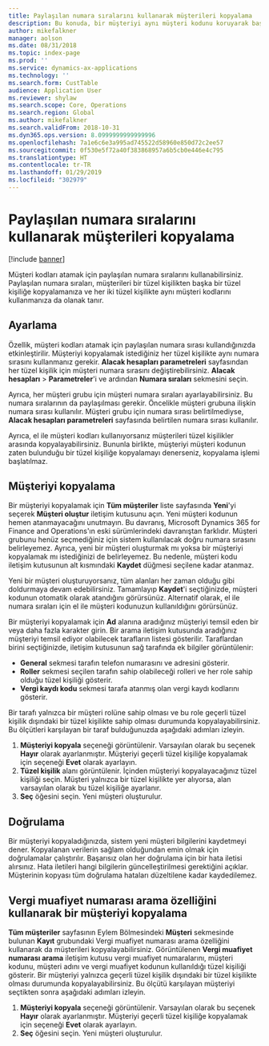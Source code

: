 ```yaml
---
title: Paylaşılan numara sıralarını kullanarak müşterileri kopyalama
description: Bu konuda, bir müşteriyi aynı müşteri kodunu koruyarak başka bir tüzel kişiliğe kopyalamak için paylaşılan numara sıralarının nasıl kullanılacağı açıklanmaktadır.
author: mikefalkner
manager: aolson
ms.date: 08/31/2018
ms.topic: index-page
ms.prod: ''
ms.service: dynamics-ax-applications
ms.technology: ''
ms.search.form: CustTable
audience: Application User
ms.reviewer: shylaw
ms.search.scope: Core, Operations
ms.search.region: Global
ms.author: mikefalkner
ms.search.validFrom: 2018-10-31
ms.dyn365.ops.version: 8.0999999999999996
ms.openlocfilehash: 7a1e6c6e3a995ad745522d58960e850d72c2ee57
ms.sourcegitcommit: 0f530e5f72a40f383868957a6b5cb0e446e4c795
ms.translationtype: HT
ms.contentlocale: tr-TR
ms.lasthandoff: 01/29/2019
ms.locfileid: "302979"
---
```

# <a name="copy-customers-by-using-shared-number-sequences"></a>Paylaşılan numara sıralarını kullanarak müşterileri kopyalama

[!include [banner](../includes/banner.md)]

Müşteri kodları atamak için paylaşılan numara sıralarını kullanabilirsiniz. Paylaşılan numara sıraları, müşterileri bir tüzel kişilikten başka bir tüzel kişiliğe kopyalamanıza ve her iki tüzel kişilikte aynı müşteri kodlarını kullanmanıza da olanak tanır.

## <a name="setup"></a>Ayarlama

Özellik, müşteri kodları atamak için paylaşılan numara sırası kullandığınızda etkinleştirilir. Müşteriyi kopyalamak istediğiniz her tüzel kişilikte aynı numara sırasını kullanmanız gerekir. **Alacak hesapları parametreleri** sayfasından her tüzel kişilik için müşteri numara sırasını değiştirebilirsiniz. **Alacak hesapları** \> **Parametreler**'i ve ardından **Numara sıraları** sekmesini seçin.

Ayrıca, her müşteri grubu için müşteri numara sıraları ayarlayabilirsiniz. Bu numara sıralarının da paylaşılması gerekir. Öncelikle müşteri grubuna ilişkin numara sırası kullanılır. Müşteri grubu için numara sırası belirtilmediyse, **Alacak hesapları parametreleri** sayfasında belirtilen numara sırası kullanılır.

Ayrıca, el ile müşteri kodları kullanıyorsanız müşterileri tüzel kişilikler arasında kopyalayabilirsiniz. Bununla birlikte, müşteriyi müşteri kodunun zaten bulunduğu bir tüzel kişiliğe kopyalamayı denerseniz, kopyalama işlemi başlatılmaz.

## <a name="copy-a-customer"></a>Müşteriyi kopyalama

Bir müşteriyi kopyalamak için **Tüm müşteriler** liste sayfasında **Yeni**'yi seçerek **Müşteri oluştur** iletişim kutusunu açın. Yeni müşteri kodunun hemen atanmayacağını unutmayın. Bu davranış, Microsoft Dynamics 365 for Finance and Operations'ın eski sürümlerindeki davranıştan farklıdır. Müşteri grubunu henüz seçmediğiniz için sistem kullanılacak doğru numara sırasını belirleyemez. Ayrıca, yeni bir müşteri oluşturmak mı yoksa bir müşteriyi kopyalamak mı istediğinizi de belirleyemez. Bu nedenle, müşteri kodu iletişim kutusunun alt kısmındaki **Kaydet** düğmesi seçilene kadar atanmaz.

Yeni bir müşteri oluşturuyorsanız, tüm alanları her zaman olduğu gibi doldurmaya devam edebilirsiniz. Tamamlayıp **Kaydet**'i seçtiğinizde, müşteri kodunun otomatik olarak atandığını görürsünüz. Alternatif olarak, el ile numara sıraları için el ile müşteri kodunuzun kullanıldığını görürsünüz.

Bir müşteriyi kopyalamak için **Ad** alanına aradığınız müşteriyi temsil eden bir veya daha fazla karakter girin. Bir arama iletişim kutusunda aradığınız müşteriyi temsil ediyor olabilecek tarafların listesi gösterilir. Taraflardan birini seçtiğinizde, iletişim kutusunun sağ tarafında ek bilgiler görüntülenir:

- **General** sekmesi tarafın telefon numarasını ve adresini gösterir.
- **Roller** sekmesi seçilen tarafın sahip olabileceği rolleri ve her role sahip olduğu tüzel kişiliği gösterir.
- **Vergi kaydı kodu** sekmesi tarafa atanmış olan vergi kaydı kodlarını gösterir.

Bir tarafı yalnızca bir müşteri rolüne sahip olması ve bu role geçerli tüzel kişilik dışındaki bir tüzel kişilikte sahip olması durumunda kopyalayabilirsiniz. Bu ölçütleri karşılayan bir taraf bulduğunuzda aşağıdaki adımları izleyin.

1. **Müşteriyi kopyala** seçeneği görüntülenir. Varsayılan olarak bu seçenek **Hayır** olarak ayarlanmıştır. Müşteriyi geçerli tüzel kişiliğe kopyalamak için seçeneği **Evet** olarak ayarlayın. 
2. **Tüzel kişilik** alanı görüntülenir. İçinden müşteriyi kopyalayacağınız tüzel kişiliği seçin. Müşteri yalnızca bir tüzel kişilikte yer alıyorsa, alan varsayılan olarak bu tüzel kişiliğe ayarlanır.
3. **Seç** öğesini seçin. Yeni müşteri oluşturulur.

## <a name="validation"></a>Doğrulama

Bir müşteriyi kopyaladığınızda, sistem yeni müşteri bilgilerini kaydetmeyi dener. Kopyalanan verilerin sağlam olduğundan emin olmak için doğrulamalar çalıştırılır. Başarısız olan her doğrulama için bir hata iletisi alırsınız. Hata iletileri hangi bilgilerin güncelleştirilmesi gerektiğini açıklar. Müşterinin kopyası tüm doğrulama hataları düzeltilene kadar kaydedilemez.

## <a name="copy-a-customer-by-using-tax-exempt-number-search-feature"></a>Vergi muafiyet numarası arama özelliğini kullanarak bir müşteriyi kopyalama

**Tüm müşteriler** sayfasının Eylem Bölmesindeki **Müşteri** sekmesinde bulunan **Kayıt** grubundaki Vergi muafiyet numarası arama özelliğini kullanarak da müşterileri kopyalayabilirsiniz. Görüntülenen **Vergi muafiyet numarası arama** iletişim kutusu vergi muafiyet numaralarını, müşteri kodunu, müşteri adını ve vergi muafiyet kodunun kullanıldığı tüzel kişiliği gösterir. Bir müşteriyi yalnızca geçerli tüzel kişilik dışındaki bir tüzel kişilikte olması durumunda kopyalayabilirsiniz. Bu ölçütü karşılayan müşteriyi seçtikten sonra aşağıdaki adımları izleyin.

1. **Müşteriyi kopyala** seçeneği görüntülenir. Varsayılan olarak bu seçenek **Hayır** olarak ayarlanmıştır. Müşteriyi geçerli tüzel kişiliğe kopyalamak için seçeneği **Evet** olarak ayarlayın. 
2. **Seç** öğesini seçin. Yeni müşteri oluşturulur.
